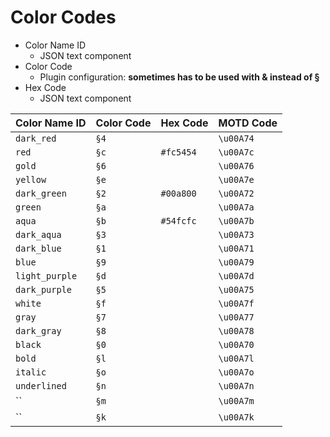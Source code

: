 # Color Codes
* Color Name ID
  * JSON text component
* Color Code
  * Plugin configuration: **sometimes has to be used with & instead of §**
* Hex Code
  * JSON text component

Color Name ID | Color Code | Hex Code | MOTD Code
------------- | ---------- | -------- | ---------
`dark_red`    | `§4`       |          | `\u00A74`
`red`         | `§c`       |`#fc5454` | `\u00A7c`
`gold`        | `§6`       |          | `\u00A76`
`yellow`      | `§e`       |          | `\u00A7e`
`dark_green`  | `§2`       |`#00a800` | `\u00A72`
`green`       | `§a`       |          | `\u00A7a`
`aqua`        | `§b`       |`#54fcfc` | `\u00A7b`
`dark_aqua`   | `§3`       |          | `\u00A73`
`dark_blue`   | `§1`       |          | `\u00A71`
`blue`        | `§9`       |          | `\u00A79`
`light_purple`| `§d`       |          | `\u00A7d`
`dark_purple` | `§5`       |          | `\u00A75`
`white`       | `§f`       |          | `\u00A7f`
`gray`        | `§7`       |          | `\u00A77`
`dark_gray`   | `§8`       |          | `\u00A78`
`black`       | `§0`       |          | `\u00A70`
`bold`        | `§l`       |          | `\u00A7l`
`italic`      | `§o`       |          | `\u00A7o`
`underlined`  | `§n`       |          | `\u00A7n`
``       | `§m`       |          | `\u00A7m`
``       | `§k`       |          | `\u00A7k`

